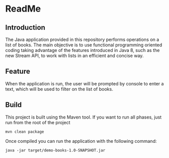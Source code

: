 # ReadMe

## Introduction

The Java application provided in this repository performs operations on a list of books. The main
objective is to use functional programming oriented coding taking advantage of the features
introduced in Java 8, such as the new Stream API, to work with lists in an efficient and concise
way.

## Feature

When the application is run, the user will be prompted by console to enter a text, which will be used to filter on the list of books.


## Build

This project is built using the Maven tool. If you want to run all phases,
just run from the root of the project

````shell script
mvn clean package
````

Once compiled you can run the application with the following command:

````shell script
java -jar target/demo-books-1.0-SNAPSHOT.jar
````